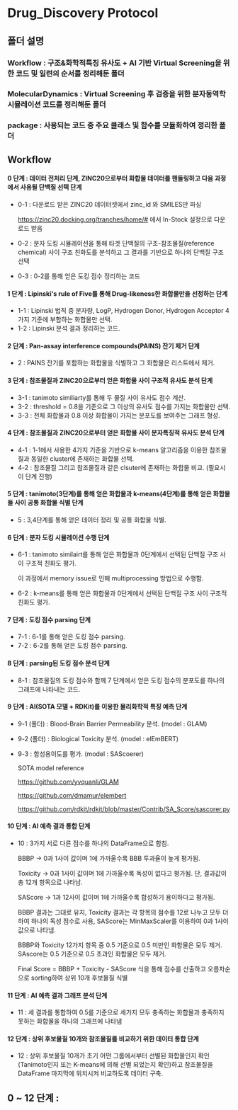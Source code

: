 # Drug_Discovery Protocol
## 폴더 설명
### Workflow : 구조&화학적특징 유사도 + AI 기반 Virtual Screening을 위한 코드 및 일련의 순서를 정리해둔 폴더
### MolecularDynamics : Virtual Screening 후 검증을 위한 분자동역학 시뮬레이션 코드를 정리해둔 폴더
### package : 사용되는 코드 중 주요 클래스 및 함수를 모듈화하여 정리한 폴더


## Workflow
#### 0 단계 : 데이터 전처리 단계, ZINC20으로부터 화합물 데이터를 핸들링하고 다음 과정에서 사용될 단백질 선택 단계
 - 0-1 : 다운로드 받은 ZINC20 데이터셋에서 zinc_id 와 SMILES만 파싱
 
   <https://zinc20.docking.org/tranches/home/#> 에서 In-Stock 설정으로 다운로드 받음
   
 -  0-2 : 분자 도킹 시뮬레이션을 통해 타겟 단백질의 구조-참조물질(reference chemical) 사이 구조 친화도를 분석하고 그 결과를 기반으로 하나의 단백질 구조 선택
 -  0-3 : 0-2를 통해 얻은 도킹 점수 정리하는 코드

#### 1 단계 : Lipinski's rule of Five를 통해 Drug-likeness한 화합물만을 선정하는 단계
 - 1-1 : Lipinski 법칙 중 분자량, LogP, Hydrogen Donor, Hydrogen Acceptor 4가지 기준에 부합하는 화합물만 선택.
 - 1-2 : Lipinski 분석 결과 정리하는 코드.

#### 2 단계 : Pan-assay interference compounds(PAINS) 잔기 제거 단계
 - 2 : PAINS 잔기를 포함하는 화합물을 식별하고 그 화합물은 리스트에서 제거.

#### 3 단계 : 참조물질과 ZINC20으로부터 얻은 화합물 사이 구조적 유사도 분석 단계
 - 3-1 : tanimoto similiarty를 통해 두 물질 사이 유사도 점수 계산.
 - 3-2 : threshold = 0.8을 기준으로 그 이상의 유사도 점수를 가지는 화합물만 선택.
 - 3-3 : 전체 화합물과 0.8 이상 화합물이 가지는 분포도를 보여주는 그래프 형성.

#### 4 단계 : 참조물질과 ZINC20으로부터 얻은 화합물 사이 분자특징적 유사도 분석 단계
 - 4-1 : 1-1에서 사용한 4가지 기준을 기반으로 k-means 알고리즘을 이용한 참조물질과 동일한 cluster에 존재하는 화합물 선택.
 - 4-2 : 참조물질 그리고 참조물질과 같은 clsuter에 존재하는 화합물 비교. (필요시 이 단계 진행)

#### 5 단계 : tanimoto(3단계)를 통해 얻은 화합물과 k-means(4단계)를 통해 얻은 화합물들 사이 공통 화합물 식별 단계
 - 5 : 3,4단계를 통해 얻은 데이터 정리 및 공통 화합물 식별.

#### 6 단계 : 분자 도킹 시뮬레이션 수행 단계
 - 6-1 : tanimoto similairt를 통해 얻은 화합물과 0단계에서 선택된 단백질 구조 사이 구조적 친화도 평가.

   이 과정에서 memory issue로 인해 multiprocessing 방법으로 수행함.
 - 6-2 : k-means를 통해 얻은 화합물과 0단계에서 선택된 단백질 구조 사이 구조적 친화도 평가.

#### 7 단계 : 도킹 점수 parsing 단계
 - 7-1 : 6-1를 통해 얻은 도킹 점수 parsing.
 - 7-2 : 6-2를 통해 얻은 도킹 점수 parsing.

#### 8 단계 : parsing된 도킹 점수 분석 단계
 - 8-1 : 참조물질의 도킹 점수와 함께 7 단계에서 얻은 도킹 점수의 분포도를 하나의 그래프에 나타내는 코드.

#### 9 단계 : AI(SOTA 모델 + RDKit)를 이용한 물리화학적 특징 예측 단계
 - 9-1 (폴더) : Blood-Brain Barrier Permeability 분석. (model : GLAM)
 - 9-2 (폴더) : Biological Toxicity 분석. (model : elEmBERT)
 - 9-3 : 합성용이도를 평가. (model : SAScoerer)

   SOTA model reference
   
   <https://github.com/yvquanli/GLAM>

   <https://github.com/dmamur/elembert>

   <https://github.com/rdkit/rdkit/blob/master/Contrib/SA_Score/sascorer.py>

#### 10 단계 : AI 예측 결과 통합 단계
 - 10 : 3가지 서로 다른 점수를 하나의 DataFrame으로 합침.

   BBBP -> 0과 1사이 값이며 1에 가까울수록 BBB 투과율이 높게 평가됨.
   
   Toxicity -> 0과 1사이 값이며 1에 가까울수록 독성이 없다고 평가됨. 단, 결과값이 총 12개 항목으로 나타남.
   
   SAScore -> 1과 12사이 값이며 1에 가까울수록 합성하기 용이하다고 평가됨.

   BBBP 결과는 그대로 유지, Toxicity 결과는 각 항목의 점수를 12로 나누고 모두 더하여 하나의 독성 점수로 사용, SAScore는 MinMaxScaler를 이용하여 0과 1사이 값으로 나타냄.

   BBBP와 Toxicity 12가지 항목 중 0.5 기준으로 0.5 미만인 화합물은 모두 제거. SAscore는 0.5 기준으로 0.5 초과인 화합물은 모두 제거.

   Final Score = BBBP + Toxicity - SAScore 식을 통해 점수를 산출하고 오름차순으로 sorting하여 상위 10개 후보물질 식별

#### 11 단계 : AI 예측 결과 그래프 분석 단계
 - 11 : 세 결과를 통합하여 0.5를 기준으로 세가지 모두 충족하는 화합물과 충족하지 못하는 화합물을 하나의 그래프에 나타냄

#### 12 단계 : 상위 후보물질 10개와 참조물질를 비교하기 위한 데이터 통합 단계
 - 12 : 상위 후보물질 10개가 초기 어떤 그룹에서부터 선별된 화합물인지 확인(Tanimoto인지 또는 K-means에 의해 선별 되었는지 확인)하고 참조물질을 DataFrame 마지막에 위치시켜 비교하도록 데이터 구축.

0 ~ 12 단계 : 
-----
